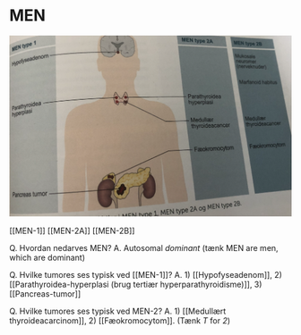 # MEN
![](BearImages/9EA2E0BD-9D77-4F35-B86F-318149B92FB1-62757-00006E7CF238D3C4/54CAE21C-E06C-41BE-AFDA-8EFA9D41D45B.png)

[[MEN-1]]
[[MEN-2A]]
[[MEN-2B]]

Q. Hvordan nedarves MEN?
A. Autosomal *dominant* (tænk MEN are men, which are dominant)

Q. Hvilke tumores ses typisk ved [[MEN-1]]?
A. 1) [[Hypofyseadenom]], 2) [[Parathyroidea-hyperplasi (brug tertiær hyperparathyroidisme)]], 3) [[Pancreas-tumor]]

Q. Hvilke tumores ses typisk ved MEN-2?
A. 1) [[Medullært thyroideacarcinom]], 2) [[Fæokromocytom]]. (Tænk *T* for *2*)

<!-- #anki/tag/med/Endocrinology #anki/deck/Medicine #anki/tag/med/Oncology -->

<!-- {BearID:EE48717B-C062-49EA-A30E-59A1814D63EF-62757-00006E7028396D34} -->

